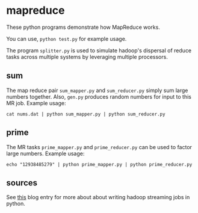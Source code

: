 mapreduce
=========

These python programs demonstrate how MapReduce works.

You can use, `python test.py` for example usage.

The program `splitter.py` is used to simulate hadoop's dispersal of reduce tasks across multiple systems by leveraging multiple processors.

sum
---

The map reduce pair `sum_mapper.py` and `sum_reducer.py` simply sum large numbers together.
Also, `gen.py` produces random numbers for input to this MR job.
Example usage:

    cat nums.dat | python sum_mapper.py | python sum_reducer.py
  
prime
-----

The MR tasks `prime_mapper.py` and `prime_reducer.py` can be used to factor large numbers.
Example usage:

    echo "12938485279" | python prime_mapper.py | python prime_reducer.py

sources
-------

See <a href="http://www.michael-noll.com/tutorials/writing-an-hadoop-mapreduce-program-in-python/">this</a> blog entry for more about
about writing hadoop streaming jobs in python.
